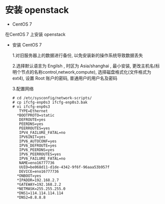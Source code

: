 # 安装 openstack

+ CentOS 7 

 在CentOS 7 上安装 openstack 
 
 * 安装 CentOS 7 

   1.对旧服务器上的数据进行备份, 以免安装新的操作系统导致数据丢失

   2.选择默认语言为 Engilsh , 时区为 Asia/shanghai , 最小安装, 更改主机名(标明个节点的名称control,network,compute), 
   选择磁盘格式化(文件格式为ext4), 设置 Root 账户的密码, 普通用户的用户名及密码

   3.配置网络
    
    ```
    # cd /etc/sysconfig/network-scripts/
    # cp ifcfg-enp0s3 ifcfg-enp0s3.bak
    # vi ifcfg-enp0s3
       TYPE=Ethernet
      *BOOTPROTO=static
       DEFROUTE=yes
       PEERDNS=yes
       PEERROUTES=yes
       IPV4_FAILURE_FATAL=no
       IPV6INIT=yes
       IPV6_AUTOCONF=yes
       IPV6_DEFROUTE=yes
       IPV6_PEERDNS=yes
       IPV6_PEERROUTES=yes
       IPV6_FAILURE_FATAL=no
       NAME=eno16777736
       UUID=be068d11-d1de-4342-9f6f-96aaa53b957f
       DEVICE=eno16777736
      *ONBOOT=yes
      *IPADDR=192.168.2.7
      *GATEWAY=192.168.2.2
      *NETMASK=255.255.255.0
      *DNS1=114.114.114.114
      *DNS2=8.8.8.8

    ```
